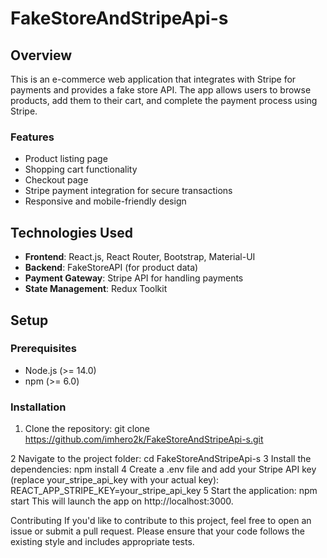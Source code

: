 # FakeStoreAndStripeApi-s

## Overview
This is an e-commerce web application that integrates with Stripe for payments and provides a fake store API. The app allows users to browse products, add them to their cart, and complete the payment process using Stripe.

### Features
- Product listing page
- Shopping cart functionality
- Checkout page
- Stripe payment integration for secure transactions
- Responsive and mobile-friendly design

## Technologies Used
- **Frontend**: React.js, React Router, Bootstrap, Material-UI
- **Backend**: FakeStoreAPI (for product data)
- **Payment Gateway**: Stripe API for handling payments
- **State Management**: Redux Toolkit

## Setup

### Prerequisites
- Node.js (>= 14.0)
- npm (>= 6.0)

### Installation

1. Clone the repository:
   git clone https://github.com/imhero2k/FakeStoreAndStripeApi-s.git

2 Navigate to the project folder:
   cd FakeStoreAndStripeApi-s
3 Install the dependencies:
  npm install
4 Create a .env file and add your Stripe API key (replace your_stripe_api_key with your actual key):
  REACT_APP_STRIPE_KEY=your_stripe_api_key
5 Start the application:
  npm start
This will launch the app on http://localhost:3000.

Contributing
If you'd like to contribute to this project, feel free to open an issue or submit a pull request. Please ensure that your code follows the existing style and includes appropriate tests.
